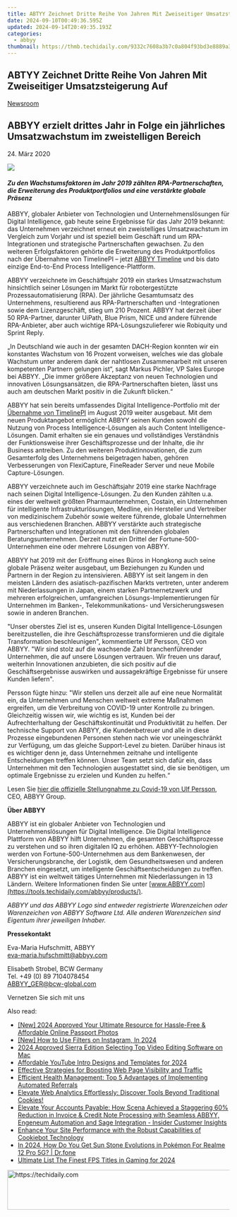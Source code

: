 ```yaml
---
title: ABTYY Zeichnet Dritte Reihe Von Jahren Mit Zweiseitiger Umsatzsteigerung Auf
date: 2024-09-10T00:49:36.595Z
updated: 2024-09-14T20:49:35.193Z
categories:
  - abbyy
thumbnail: https://thmb.techidaily.com/9332c7608a3b7c0a804f93bd3e8889a390304fedee62792e7be872d16bace959.jpg
---
```


## ABTYY Zeichnet Dritte Reihe Von Jahren Mit Zweiseitiger Umsatzsteigerung Auf

[Newsroom](https://tools.techidaily.com/abbyy/products/)

## ABBYY erzielt drittes Jahr in Folge ein jährliches Umsatzwachstum im zweistelligen Bereich

24\. März 2020

![](https://content.abbyy.com/-/media/project/abbyy/abbyy/branchtemplates/shutterstock_1272462163_1296-x-729.jpg?h=729&iar=0&w=1296)

#### _Zu den Wachstumsfaktoren im Jahr 2019 zählten RPA-Partnerschaften, die Erweiterung des Produktportfolios und eine verstärkte globale Präsenz_

ABBYY, globaler Anbieter von Technologien und Unternehmenslösungen für Digital Intelligence, gab heute seine Ergebnisse für das Jahr 2019 bekannt: das Unternehmen verzeichnet erneut ein zweistelliges Umsatzwachstum im Vergleich zum Vorjahr und ist speziell beim Geschäft rund um RPA-Integrationen und strategische Partnerschaften gewachsen. Zu den weiteren Erfolgsfaktoren gehörte die Erweiterung des Produktportfolios nach der Übernahme von TimelinePI – jetzt [ABBYY Timeline](https://tools.techidaily.com/abbyy/products/) und bis dato einzige End-to-End Process Intelligence-Plattform.

ABBYY verzeichnete im Geschäftsjahr 2019 ein starkes Umsatzwachstum hinsichtlich seiner Lösungen im Markt für robotergestützte Prozessautomatisierung (RPA). Der jährliche Gesamtumsatz des Unternehmens, resultierend aus RPA-Partnerschaften und -Integrationen sowie dem Lizenzgeschäft, stieg um 210 Prozent. ABBYY hat derzeit über 50 RPA-Partner, darunter UiPath, Blue Prism, NICE und andere führende RPA-Anbieter, aber auch wichtige RPA-Lösungszulieferer wie Robiquity und Sprint Reply.

„In Deutschland wie auch in der gesamten DACH-Region konnten wir ein konstantes Wachstum von 16 Prozent vorweisen, welches wie das globale Wachstum unter anderem dank der nahtlosen Zusammenarbeit mit unseren kompetenten Partnern gelungen ist“, sagt Markus Pichler, VP Sales Europe bei ABBYY. „Die immer größere Akzeptanz von neuen Technologien und innovativen Lösungsansätzen, die RPA-Partnerschaften bieten, lässt uns auch am deutschen Markt positiv in die Zukunft blicken.“

ABBYY hat sein bereits umfassendes Digital Intelligence-Portfolio mit der [Übernahme von TimelinePI](https://tools.techidaily.com/abbyy/products/) im August 2019 weiter ausgebaut. Mit dem neuen Produktangebot ermöglicht ABBYY seinen Kunden sowohl die Nutzung von Process Intelligence-Lösungen als auch Content Intelligence-Lösungen. Damit erhalten sie ein genaues und vollständiges Verständnis der Funktionsweise ihrer Geschäftsprozesse und der Inhalte, die ihr Business antreiben. Zu den weiteren Produktinnovationen, die zum Gesamterfolg des Unternehmens beigetragen haben, gehören Verbesserungen von FlexiCapture, FineReader Server und neue Mobile Capture-Lösungen.

ABBYY verzeichnete auch im Geschäftsjahr 2019 eine starke Nachfrage nach seinen Digital Intelligence-Lösungen. Zu den Kunden zählten u.a. eines der weltweit größten Pharmaunternehmen, Costain, ein Unternehmen für intelligente Infrastrukturlösungen, Medline, ein Hersteller und Vertreiber von medizinischem Zubehör sowie weitere führende, globale Unternehmen aus verschiedenen Branchen. ABBYY verstärkte auch strategische Partnerschaften und Integrationen mit den führenden globalen Beratungsunternehmen. Derzeit nutzt ein Drittel der Fortune-500-Unternehmen eine oder mehrere Lösungen von ABBYY.

ABBYY hat 2019 mit der Eröffnung eines Büros in Hongkong auch seine globale Präsenz weiter ausgebaut, um Beziehungen zu Kunden und Partnern in der Region zu intensivieren. ABBYY ist seit langem in den meisten Ländern des asiatisch-pazifischen Markts vertreten, unter anderem mit Niederlassungen in Japan, einem starken Partnernetzwerk und mehreren erfolgreichen, umfangreichen Lösungs-Implementierungen für Unternehmen im Banken-, Telekommunikations- und Versicherungswesen sowie in anderen Branchen.

"Unser oberstes Ziel ist es, unseren Kunden Digital Intelligence-Lösungen bereitzustellen, die ihre Geschäftsprozesse transformieren und die digitale Transformation beschleunigen", kommentierte Ulf Persson, CEO von ABBYY. "Wir sind stolz auf die wachsende Zahl branchenführender Unternehmen, die auf unsere Lösungen vertrauen. Wir freuen uns darauf, weiterhin Innovationen anzubieten, die sich positiv auf die Geschäftsergebnisse auswirken und aussagekräftige Ergebnisse für unsere Kunden liefern".

Persson fügte hinzu: "Wir stellen uns derzeit alle auf eine neue Normalität ein, da Unternehmen und Menschen weltweit extreme Maßnahmen ergreifen, um die Verbreitung von COVID-19 unter Kontrolle zu bringen. Gleichzeitig wissen wir, wie wichtig es ist, Kunden bei der Aufrechterhaltung der Geschäftskontinuität und Produktivität zu helfen. Der technische Support von ABBYY, die Kundenbetreuer und alle in diese Prozesse eingebundenen Personen stehen nach wie vor uneingeschränkt zur Verfügung, um das gleiche Support-Level zu bieten. Darüber hinaus ist es wichtiger denn je, dass Unternehmen zeitnahe und intelligente Entscheidungen treffen können. Unser Team setzt sich dafür ein, dass Unternehmen mit den Technologien ausgestattet sind, die sie benötigen, um optimale Ergebnisse zu erzielen und Kunden zu helfen.“

Lesen Sie [hier die offizielle Stellungnahme zu Covid-19 von Ulf Persson](https://tools.techidaily.com/abbyy/products/), CEO, ABBYY Group.

**Über ABBYY**

ABBYY ist ein globaler Anbieter von Technologien und Unternehmenslösungen für Digital Intelligence. Die Digital Intelligence Plattform von ABBYY hilft Unternehmen, die gesamten Geschäftsprozesse zu verstehen und so ihren digitalen IQ zu erhöhen. ABBYY-Technologien werden von Fortune-500-Unternehmen aus dem Bankenwesen, der Versicherungsbranche, der Logistik, dem Gesundheitswesen und anderen Branchen eingesetzt, um intelligente Geschäftsentscheidungen zu treffen. ABBYY ist ein weltweit tätiges Unternehmen mit Niederlassungen in 13 Ländern. Weitere Informationen finden Sie unter [www.ABBYY.com](https://tools.techidaily.com/abbyy/products/).

_ABBYY und das ABBYY Logo sind entweder registrierte Warenzeichen oder Warenzeichen von ABBYY Software Ltd. Alle anderen Warenzeichen sind Eigentum ihrer jeweiligen Inhaber._

**Pressekontakt**

Eva-Maria Hufschmitt, ABBYY  
[eva-maria.hufschmitt@abbyy.com](https://tools.techidaily.com/abbyy/products/)

Elisabeth Strobel, BCW Germany  
Tel. +49 (0) 89 7104078454  
[ABBYY\_GER@bcw-global.com](https://tools.techidaily.com/abbyy/products/)

Vernetzen Sie sich mit uns

<ins class="adsbygoogle"
     style="display:block"
     data-ad-format="autorelaxed"
     data-ad-client="ca-pub-7571918770474297"
     data-ad-slot="1223367746"></ins>

<ins class="adsbygoogle"
     style="display:block"
     data-ad-client="ca-pub-7571918770474297"
     data-ad-slot="8358498916"
     data-ad-format="auto"
     data-full-width-responsive="true"></ins>

<span class="atpl-alsoreadstyle">Also read:</span>
<div><ul>
<li><a href="https://article-files.techidaily.com/new-2024-approved-your-ultimate-resource-for-hassle-free-and-affordable-online-passport-photos/"><u>[New] 2024 Approved Your Ultimate Resource for Hassle-Free & Affordable Online Passport Photos</u></a></li>
<li><a href="https://instagram-video-recordings.techidaily.com/new-how-to-use-filters-on-instagram-in-2024/"><u>[New] How to Use Filters on Instagram, In 2024</u></a></li>
<li><a href="https://extra-skills.techidaily.com/2024-approved-sierra-edition-selecting-top-video-editing-software-on-mac/"><u>2024 Approved Sierra Edition Selecting Top Video Editing Software on Mac</u></a></li>
<li><a href="https://youtube-data.techidaily.com/dable-youtube-intro-designs-and-templates-for-2024/"><u>Affordable YouTube Intro Designs and Templates for 2024</u></a></li>
<li><a href="https://solve-marvelous.techidaily.com/effective-strategies-for-boosting-web-page-visibility-and-traffic/"><u>Effective Strategies for Boosting Web Page Visibility and Traffic</u></a></li>
<li><a href="https://solve-marvelous.techidaily.com/efficient-health-management-top-5-advantages-of-implementing-automated-referrals/"><u>Efficient Health Management: Top 5 Advantages of Implementing Automated Referrals</u></a></li>
<li><a href="https://solve-marvelous.techidaily.com/elevate-web-analytics-effortlessly-discover-tools-beyond-traditional-cookies/"><u>Elevate Web Analytics Effortlessly: Discover Tools Beyond Traditional Cookies!</u></a></li>
<li><a href="https://solve-marvelous.techidaily.com/elevate-your-accounts-payable-how-scena-achieved-a-staggering-60-reduction-in-invoice-and-credit-note-processing-with-seamless-abbyy-engeneum-automation-and11/"><u>Elevate Your Accounts Payable: How Scena Achieved a Staggering 60% Reduction in Invoice & Credit Note Processing with Seamless ABBYY, Engeneum Automation and Sage Integration - Insider Customer Insights</u></a></li>
<li><a href="https://solve-marvelous.techidaily.com/enhance-your-site-performance-with-the-robust-capabilities-of-cookiebot-technology/"><u>Enhance Your Site Performance with the Robust Capabilities of Cookiebot Technology</u></a></li>
<li><a href="https://pokemon-go-android.techidaily.com/in-2024-how-do-you-get-sun-stone-evolutions-in-pokemon-for-realme-12-pro-5g-drfone-by-drfone-virtual-android/"><u>In 2024, How Do You Get Sun Stone Evolutions in Pokémon For Realme 12 Pro 5G? | Dr.fone</u></a></li>
<li><a href="https://screen-activity-recording.techidaily.com/ultimate-list-the-finest-fps-titles-in-gaming-for-2024/"><u>Ultimate List The Finest FPS Titles in Gaming for 2024</u></a></li>
</ul></div>

<!-- affiliate ads begin -->
<a href="https://appsumo.8odi.net/c/5597632/2123728/7443" target="_top" id="2123728">
  <img src="//a.impactradius-go.com/display-ad/7443-2123728" border="0" alt="https://techidaily.com" width="728" height="90"/>
</a>
<img height="0" width="0" src="https://appsumo.8odi.net/i/5597632/2123728/7443" style="position:absolute;visibility:hidden;" border="0" />
<!-- affiliate ads end -->

